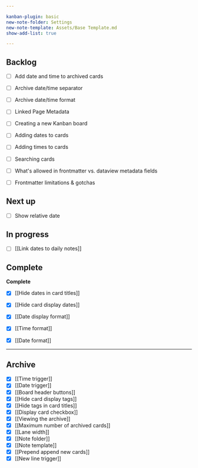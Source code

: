 ```yaml
---

kanban-plugin: basic
new-note-folder: Settings
new-note-template: Assets/Base Template.md
show-add-list: true

---
```


## Backlog

- [ ] Add date and time to archived cards
- [ ] Archive date/time separator
- [ ] Archive date/time format
- [ ] Linked Page Metadata
- [ ] Creating a new Kanban board
- [ ] Adding dates to cards
- [ ] Adding times to cards
- [ ] Searching cards
- [ ] What's allowed in frontmatter vs. dataview metadata fields
- [ ] Frontmatter limitations & gotchas


## Next up

- [ ] Show relative date


## In progress

- [ ] [[Link dates to daily notes]]


## Complete

**Complete**
- [x] [[Hide dates in card titles]]
- [x] [[Hide card display dates]]
- [x] [[Date display format]]
- [x] [[Time format]]
- [x] [[Date format]]


***

## Archive

- [x] [[Time trigger]]
- [x] [[Date trigger]]
- [x] [[Board header buttons]]
- [x] [[Hide card display tags]]
- [x] [[Hide tags in card titles]]
- [x] [[Display card checkbox]]
- [x] [[Viewing the archive]]
- [x] [[Maximum number of archived cards]]
- [x] [[Lane width]]
- [x] [[Note folder]]
- [x] [[Note template]]
- [x] [[Prepend append new cards]]
- [x] [[New line trigger]]